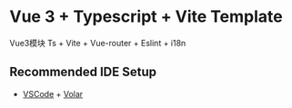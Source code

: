 # Vue 3 + Typescript + Vite Template


Vue3模块  Ts + Vite + Vue-router + Eslint + i18n

## Recommended IDE Setup

- [VSCode](https://code.visualstudio.com/) + [Volar](https://marketplace.visualstudio.com/items?itemName=johnsoncodehk.volar)

# 